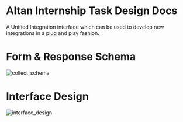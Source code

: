 # Altan Internship Task Design Docs
A Unified Integration interface which can be used to develop new integrations in a plug and play fashion.

# Form & Response Schema
![collect_schema](https://user-images.githubusercontent.com/22274195/173247559-55a84679-297e-4d01-86c5-ca093ae8396e.png)

# Interface Design
![interface_design](https://user-images.githubusercontent.com/22274195/173248125-85b60967-d2d5-4348-9b38-2b5cab14eba4.png)